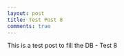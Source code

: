 ```yaml
---
layout: post
title: Test Post 8
comments: true
---
```


This is a test post to fill the DB - Test 8
